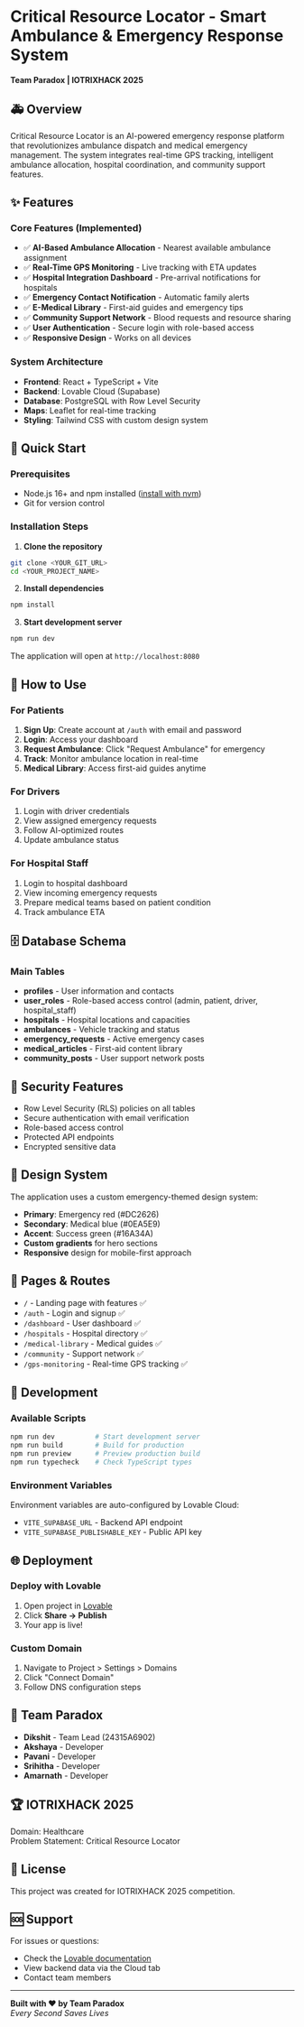 # Critical Resource Locator - Smart Ambulance & Emergency Response System

**Team Paradox | IOTRIXHACK 2025**

## 🚑 Overview

Critical Resource Locator is an AI-powered emergency response platform that revolutionizes ambulance dispatch and medical emergency management. The system integrates real-time GPS tracking, intelligent ambulance allocation, hospital coordination, and community support features.

## ✨ Features

### Core Features (Implemented)
- ✅ **AI-Based Ambulance Allocation** - Nearest available ambulance assignment
- ✅ **Real-Time GPS Monitoring** - Live tracking with ETA updates
- ✅ **Hospital Integration Dashboard** - Pre-arrival notifications for hospitals
- ✅ **Emergency Contact Notification** - Automatic family alerts
- ✅ **E-Medical Library** - First-aid guides and emergency tips
- ✅ **Community Support Network** - Blood requests and resource sharing
- ✅ **User Authentication** - Secure login with role-based access
- ✅ **Responsive Design** - Works on all devices

### System Architecture
- **Frontend**: React + TypeScript + Vite
- **Backend**: Lovable Cloud (Supabase)
- **Database**: PostgreSQL with Row Level Security
- **Maps**: Leaflet for real-time tracking
- **Styling**: Tailwind CSS with custom design system

## 🚀 Quick Start

### Prerequisites
- Node.js 16+ and npm installed ([install with nvm](https://github.com/nvm-sh/nvm))
- Git for version control

### Installation Steps

1. **Clone the repository**
```bash
git clone <YOUR_GIT_URL>
cd <YOUR_PROJECT_NAME>
```

2. **Install dependencies**
```bash
npm install
```

3. **Start development server**
```bash
npm run dev
```

The application will open at `http://localhost:8080`

## 📖 How to Use

### For Patients
1. **Sign Up**: Create account at `/auth` with email and password
2. **Login**: Access your dashboard
3. **Request Ambulance**: Click "Request Ambulance" for emergency
4. **Track**: Monitor ambulance location in real-time
5. **Medical Library**: Access first-aid guides anytime

### For Drivers
1. Login with driver credentials
2. View assigned emergency requests
3. Follow AI-optimized routes
4. Update ambulance status

### For Hospital Staff
1. Login to hospital dashboard
2. View incoming emergency requests
3. Prepare medical teams based on patient condition
4. Track ambulance ETA

## 🗄️ Database Schema

### Main Tables
- **profiles** - User information and contacts
- **user_roles** - Role-based access control (admin, patient, driver, hospital_staff)
- **hospitals** - Hospital locations and capacities
- **ambulances** - Vehicle tracking and status
- **emergency_requests** - Active emergency cases
- **medical_articles** - First-aid content library
- **community_posts** - User support network posts

## 🔐 Security Features

- Row Level Security (RLS) policies on all tables
- Secure authentication with email verification
- Role-based access control
- Protected API endpoints
- Encrypted sensitive data

## 🎨 Design System

The application uses a custom emergency-themed design system:
- **Primary**: Emergency red (#DC2626)
- **Secondary**: Medical blue (#0EA5E9)
- **Accent**: Success green (#16A34A)
- **Custom gradients** for hero sections
- **Responsive** design for mobile-first approach

## 📱 Pages & Routes

- `/` - Landing page with features ✅
- `/auth` - Login and signup ✅
- `/dashboard` - User dashboard ✅
- `/hospitals` - Hospital directory ✅
- `/medical-library` - Medical guides ✅
- `/community` - Support network ✅
- `/gps-monitoring` - Real-time GPS tracking ✅

## 🔧 Development

### Available Scripts
```bash
npm run dev          # Start development server
npm run build        # Build for production
npm run preview      # Preview production build
npm run typecheck    # Check TypeScript types
```

### Environment Variables
Environment variables are auto-configured by Lovable Cloud:
- `VITE_SUPABASE_URL` - Backend API endpoint
- `VITE_SUPABASE_PUBLISHABLE_KEY` - Public API key

## 🌐 Deployment

### Deploy with Lovable
1. Open project in [Lovable](https://lovable.dev/projects/8b30e321-0fee-442d-a211-d86acb3a4645)
2. Click **Share → Publish**
3. Your app is live!

### Custom Domain
1. Navigate to Project > Settings > Domains
2. Click "Connect Domain"
3. Follow DNS configuration steps

## 👥 Team Paradox

- **Dikshit** - Team Lead (24315A6902)
- **Akshaya** - Developer
- **Pavani** - Developer
- **Srihitha** - Developer
- **Amarnath** - Developer

## 🏆 IOTRIXHACK 2025

Domain: Healthcare  
Problem Statement: Critical Resource Locator

## 📄 License

This project was created for IOTRIXHACK 2025 competition.

## 🆘 Support

For issues or questions:
- Check the [Lovable documentation](https://docs.lovable.dev/)
- View backend data via the Cloud tab
- Contact team members

---

**Built with ❤️ by Team Paradox**  
*Every Second Saves Lives*
